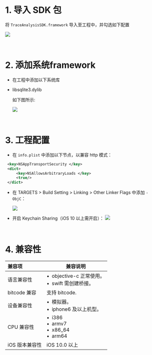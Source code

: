 
# 1. 导入 SDK 包

将 `TraceAnalysisSDK.framework` 导入至工程中，并勾选如下配置

![](http://doc.gamehaus.com/uploads/201807/5b3c81f77d038_5b3c81f7.png)

&ensp;

# 2. 添加系统framework
- 在工程中添加以下系统库
- libsqlite3.dylib

   如下图所示:
   
   ![](http://doc.gamehaus.com/uploads/201905/5ceb982ea61e9_5ceb982e.png)

&ensp;

# 3. 工程配置
- 在 `info.plist` 中添加以下节点，以兼容 http 模式：

```xml
 <key>NSAppTransportSecurity </key>
 <dict>
     <key>NSAllowsArbitraryLoads </key>
     <true/>
 </dict>
```

- 在 TARGETS > Build Setting > Linking > Other Linker Flags 中添加 `-ObjC`：

  ![](http://doc.gamehaus.com/uploads/201807/5b3c85c61e5f1_5b3c85c6.png)
  
- 开启 Keychain Sharing（iOS 10 以上需开启）：
  ![](http://doc.gamehaus.com/uploads/201807/5b3c860d2db60_5b3c860d.jpeg)

&ensp;

# 4. 兼容性

|兼容项|兼容说明|
|:----  |-----   |
|语言兼容性 | &bull;&ensp;objective-c 正常使用。<br>&bull;&ensp;swift 需创建桥接。</br>   |
|bitcode 兼容 | 支持 bitcode.  |
|设备兼容性 | &bull;&ensp;模拟器。<br>&bull;&ensp;iphone6 及以上机型。</br>  |
|CPU 兼容性 |  &bull;&ensp;i386<br>&bull;&ensp;armv7</br>&bull;&ensp;x86_64<br>&bull;&ensp;arm64</br>  |
|iOS 版本兼容性 | iOS 10.0 以上  |
